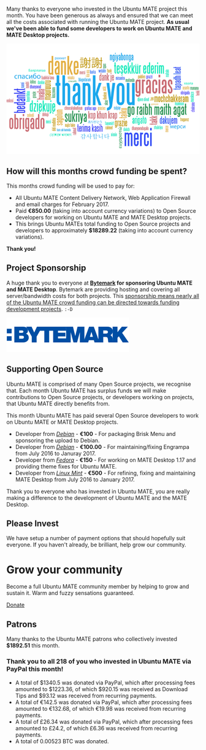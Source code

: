 <!--
.. title: Ubuntu MATE February 2017 supporters
.. slug: ubuntu-mate-february-2017-supporters
.. date: 2017-03-11 18:00:00 UTC
.. tags: Ubuntu,MATE,community,donate
.. link:
.. description: Community members who supported Ubuntu MATE this month.
.. type: text
.. author: Martin Wimpress
-->

Many thanks to everyone who invested in the Ubuntu MATE project this
month. You have been generous as always and ensured that we can meet
all the costs associated with running the Ubuntu MATE project. **As
usual we've been able to fund some developers to work on Ubuntu MATE
and MATE Desktop projects.**

<div align="center">
<img src="/gallery/blog/thankyou.png" alt="Thank you!" title="Thank You!"/>
</div>

## How will this months crowd funding be spent?

This months crowd funding will be used to pay for:

  * All Ubuntu MATE Content Delivery Network, Web Application Firewall and email charges for February 2017.
  * Paid **&euro;850.00** (taking into account currency variations) to Open Source developers for working on Ubuntu MATE and MATE Desktop projects.
  * This brings Ubuntu MATEs total funding to Open Source projects and developers to approximately **$18289.22** (taking into account currency variations).

**Thank you!**

## Project Sponsorship

A huge thank you to everyone at
**[Bytemark](https://www.bytemark.co.uk/r/ubuntu-mate/) for
sponsoring Ubuntu MATE and MATE Desktop**. Bytemark are providing hosting
and covering all server/bandwidth costs for both projects. This
[sponsorship means nearly all of the Ubuntu MATE crowd
funding can be directed towards funding development
projects](https://ubuntu-mate.org/blog/bytemark-sponsor-ubuntu-mate/).
`:-D`

<div class="well bs-component">
      <a href="http://www.bytemark.co.uk/r/ubuntu-mate/"><img class="centered" src="/images/sponsors/bytemark.png" alt="Bytemark" /></a>
</div>

## Supporting Open Source

Ubuntu MATE is comprised of many Open Source projects, we recognise
that. Each month Ubuntu MATE has surplus funds we will make
contributions to Open Source projects, or developers working on
projects, that Ubuntu MATE directly benefits from.

This month Ubuntu MATE has paid several Open Source developers to work
on Ubuntu MATE or MATE Desktop projects.

  * Developer from *[Debian](https://www.debian.org/)* - **&euro;100** - For packaging Brisk Menu and sponsoring the upload to Debian.
  * Developer from *[Debian](https://www.debian.org/)* - **&euro;100.00** - For maintaining/fixing Engrampa from July 2016 to Januray 2017.
  * Developer from *[Fedora](https://getfedora.org/)* - **&euro;150** - For working on MATE Desktop 1.17 and providing theme fixes for Ubuntu MATE.
  * Developer from *[Linux Mint](https://www.linuxmint.com/)* - **&euro;500** - For refining, fixing and maintaining MATE Desktop from July 2016 to January 2017.

Thank you to everyone who has invested in Ubuntu MATE, you are really
making a difference to the development of Ubuntu MATE and the MATE
Desktop.

## Please Invest

We have setup a number of payment options that should hopefully suit
everyone. If you haven't already, be brilliant, help grow our
community.

<div class="bs-component">
    <div class="jumbotron">
        <h1>Grow your community</h1>
        <p>Become a full Ubuntu MATE community member by helping to grow and
        sustain it. Warm and fuzzy sensations guaranteed.</p>
        <a href="/donate/" class="btn btn-primary btn-lg">Donate</a>
        </p>
    </div>
</div>

## Patrons

Many thanks to the Ubuntu MATE patrons who collectively invested **$1892.51** this month.

<h3>Thank you to all 218 of you who invested in Ubuntu MATE via PayPal this month!</h3>

  * A total of $1340.5 was donated via PayPal, which after processing fees amounted to $1223.36, of which $920.15 was received as Download Tips and $93.12 was received from recurring payments.
  * A total of &euro;142.5 was donated via PayPal, which after processing fees amounted to &euro;132.68, of which &euro;19.98 was received from recurring payments.
  * A total of &pound;26.34 was donated via PayPal, which after processing fees amounted to &pound;24.2, of which &pound;6.36 was received from recurring payments.
  * A total of 0.00523 BTC was donated.